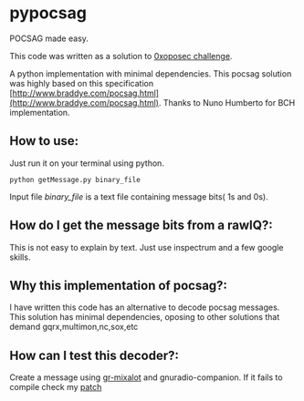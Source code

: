 # pypocsag

POCSAG made easy.

This code was written as a solution to [0xoposec challenge](https://www.meetup.com/0xOPOSEC/events/255388262/).

A python implementation with minimal dependencies.
This pocsag solution was highly based on this specification [http://www.braddye.com/pocsag.html](http://www.braddye.com/pocsag.html).
Thanks to Nuno Humberto for BCH implementation.

## How to use:
Just run it on your terminal using python.
```
python getMessage.py binary_file
```
Input file *binary_file* is a text file containing message bits( 1s and 0s).

## How do I get the message bits from a rawIQ?:
This is not easy to explain by text. Just use inspectrum and a few google skills.

## Why this implementation of pocsag?:
I have written this code has an alternative to decode pocsag messages. This solution has minimal dependencies, oposing to other solutions that demand gqrx,multimon,nc,sox,etc

## How can I test this decoder?:
Create a message using [gr-mixalot](https://github.com/unsynchronized/gr-mixalot) and gnuradio-companion.
If it fails to compile check my [patch](https://aur.archlinux.org/packages/gr-mixalot-git/)



